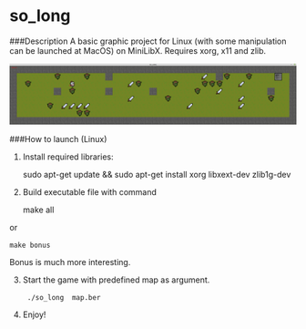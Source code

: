 # so_long

###Description
A basic graphic project for Linux (with some manipulation can be launched at MacOS) on MiniLibX.
Requires xorg, x11 and zlib.

![alt text](./assets/gameplay.png)

###How to launch (Linux)
    
1) Install required libraries:

   
    sudo apt-get update && sudo apt-get install xorg libxext-dev zlib1g-dev
2)  Build executable file with command


    make all

or

    make bonus

Bonus is much more interesting.

3. Start the game with predefined map as argument.


        ./so_long  map.ber
4. Enjoy!